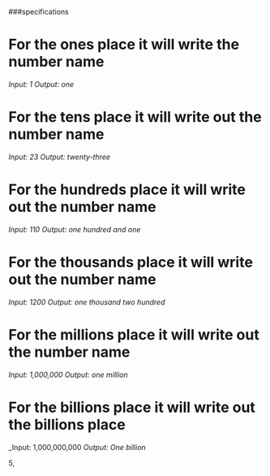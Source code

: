 ###specifications

# For the ones place it will write the number name
_Input: 1_
_Output: one_

# For the tens place it will write out the number name

_Input: 23_
_Output: twenty-three_

# For the hundreds place it will write out the number name

_Input: 110_
_Output: one hundred and one_

# For the thousands place it will write out the number name

_Input: 1200_
_Output: one thousand two hundred_

# For the millions place it will write out the number name

_Input: 1,000,000_
_Output: one million_

# For the billions place it will write out the billions place
_Input: 1,000,000,000
_Output: One billion_

5,
